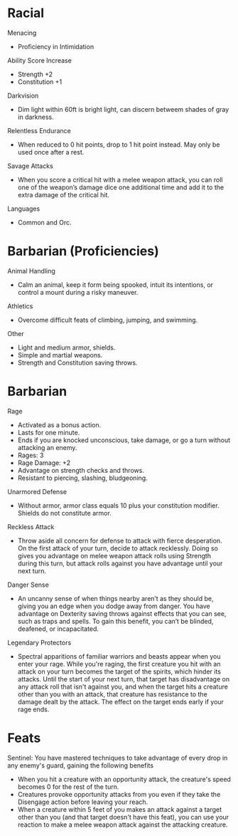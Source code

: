 
# Racial

Menacing
- Proficiency in Intimidation

Ability Score Increase
- Strength +2
- Constitution +1

Darkvision
- Dim light within 60ft is bright light, can discern betweem shades of gray in darkness.

Relentless Endurance
- When reduced to 0 hit points, drop to 1 hit point instead. May only be used once after a rest.

Savage Attacks
- When you score a critical hit with a melee weapon attack, you can roll one of the weapon’s damage dice one additional time and add it to the extra damage of the critical hit.

Languages
- Common and Orc.


# Barbarian (Proficiencies)

Animal Handling
- Calm an animal, keep it form being spooked, intuit its intentions, or control a mount during a risky maneuver.

Athletics
- Overcome difficult feats of climbing, jumping, and swimming.

Other
- Light and medium armor, shields.
- Simple and martial weapons.
- Strength and Constitution saving throws.

# Barbarian

Rage
- Activated as a bonus action. 
- Lasts for one minute.
- Ends if you are knocked unconscious, take damage, or go a turn without attacking an enemy.
- Rages: 3
- Rage Damage: +2
- Advantage on strength checks and throws.
- Resistant to piercing, slashing, bludgeoning.

Unarmored Defense
- Without armor, armor class equals 10 plus your constitution modifier. Shields do not constitute armor.

Reckless Attack
- Throw aside all concern for defense to attack with fierce desperation. On the first attack of your turn, decide to attack recklessly. Doing so gives you advantage on melee weapon attack rolls using Strength during this turn, but attack rolls against you have advantage until your next turn.

Danger Sense
- An uncanny sense of when things nearby aren’t as they should be, giving you an edge when you dodge away from danger. You have advantage on Dexterity saving throws against effects that you can see, such as traps and spells. To gain this benefit, you can’t be blinded, deafened, or incapacitated.

Legendary Protectors
- Spectral apparitions of familiar warriors and beasts appear when you enter your rage. While you're raging, the first creature you hit with an attack on your turn becomes the target of the spirits, which hinder its attacks. Until the start of your next turn, that target has disadvantage on any attack roll that isn't against you, and when the target hits a creature other than you with an attack, that creature has resistance to the damage dealt by the attack. The effect on the target ends early if your rage ends.

# Feats

Sentinel: You have mastered techniques to take advantage of every drop in any enemy's guard, gaining the following benefits
- When you hit a creature with an opportunity attack, the creature's speed becomes 0 for the rest of the turn.
- Creatures provoke opportunity attacks from you even if they take the Disengage action before leaving your reach.
- When a creature within 5 feet of you makes an attack against a target other than you (and that target doesn't have this feat), you can use your reaction to make a melee weapon attack against the attacking creature.